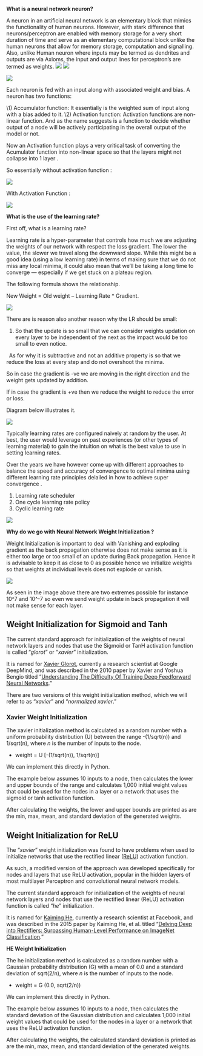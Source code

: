 ﻿**What is a neural network neuron?**

A neuron in an artificial neural network is an elementary block that mimics the functionality of human neurons. However, with stark difference that neurons/perceptron are enabled with memory storage for a very short duration of time and serve as an elementary computational block unlike the human neurons that allow for memory storage, computation and signalling. Also, unlike Human neuron where inputs may be termed as dendrites and outputs are via Axioms, the input and output lines for perceptron’s are termed as weights.
![](https://github.com/DhrubaAdhikary/END-3.0/blob/master/Session1/Resources/Theory/001.png)
![](Session1/Resources\Theory\001.png)


![](https://github.com/DhrubaAdhikary/END-3.0/blob/master/Session1/Resources/Theory/002.png)


Each neuron is fed with an input along with associated weight and bias. A neuron has two functions:

\1) Accumulator function: It essentially is the weighted sum of input along with a bias added to it.
\2) Activation function: Activation functions are non-linear function. And as the name suggests is a function to decide whether output of a node will be actively participating in the overall output of the model or not. 


Now an Activation function plays a very critical task of converting the Acumulator function into non-linear space so that the layers might not collapse into 1 layer .

So essentially without activation function : 

![](https://github.com/DhrubaAdhikary/END-3.0/blob/master/Session1/Resources/Theory/003.png)

With Activation Function : 

![](https://github.com/DhrubaAdhikary/END-3.0/blob/master/Session1/Resources/Theory/004.png)


**What is the use of the learning rate?**

First off, what is a learning rate?

Learning rate is a hyper-parameter that controls how much we are adjusting the weights of our network with respect the loss gradient. The lower the value, the slower we travel along the downward slope. While this might be a good idea (using a low learning rate) in terms of making sure that we do not miss any local minima, it could also mean that we’ll be taking a long time to converge — especially if we get stuck on a plateau region.

The following formula shows the relationship.

New Weight = Old weight – Learning Rate \* Gradient.

![](https://github.com/DhrubaAdhikary/END-3.0/blob/master/Session1/Resources/Theory/005.png)



There are is reason also another reason why the LR should be small:

1. So that the update is so small that we can consider weights updation on every layer to be independent of the next as the impact would be too small to even notice.

` `As for why it is subtractive and not an additive property is so that we reduce the loss at every step and do not overshoot the minima. 

So in case the gradient is -ve we are moving in the right direction and the weight gets updated by addition. 

If in case the gradient is +ve then we reduce the weight to reduce the error or loss. 

Diagram below illustrates it. 

![](https://github.com/DhrubaAdhikary/END-3.0/blob/master/Session1/Resources/Theory/0005.png) 

Typically learning rates are configured naively at random by the user. At best, the user would leverage on past experiences (or other types of learning material) to gain the intuition on what is the best value to use in setting learning rates.


Over the years we have however come up with different approaches to balance the speed and accuracy of convergence to optimal minima using different learning rate principles delailed in how to achieve super convergence . 

1. Learning rate scheduler 
1. One cycle learning rate policy 
1. Cyclic learning rate 

![](https://github.com/DhrubaAdhikary/END-3.0/blob/master/Session1/Resources/Theory/006.png)

**Why do we go with Neural Network Weight Initialization ?**

Weight Initialization is important to deal with Vanishing and exploding gradient as the back propagation otherwise does not make sense as it is either too large or too small of an update during Back propagation. Hence it is advisable to keep it as close to 0 as possible hence we initialize weights so that weights at individual levels does not explode or vanish.

![](https://github.com/DhrubaAdhikary/END-3.0/blob/master/Session1/Resources/Theory/007.png)

As seen in the image above there are two extremes possible for instance 10^7 and 10^-7 so even we send weight update in back propagation it will not make sense for each layer.

## Weight Initialization for Sigmoid and Tanh
The current standard approach for initialization of the weights of neural network layers and nodes that use the Sigmoid or TanH activation function is called “*glorot*” or “*xavier*” initialization.

It is named for [Xavier Glorot](https://www.linkedin.com/in/xglorot/), currently a research scientist at Google DeepMind, and was described in the 2010 paper by Xavier and Yoshua Bengio titled “[Understanding The Difficulty Of Training Deep Feedforward Neural Networks](http://proceedings.mlr.press/v9/glorot10a.html).”

There are two versions of this weight initialization method, which we will refer to as “*xavier*” and “*normalized xavier*.”

### Xavier Weight Initialization
The xavier initialization method is calculated as a random number with a uniform probability distribution (U) between the range -(1/sqrt(n)) and 1/sqrt(n), where *n* is the number of inputs to the node.

- weight = U [-(1/sqrt(n)), 1/sqrt(n)]

We can implement this directly in Python.

The example below assumes 10 inputs to a node, then calculates the lower and upper bounds of the range and calculates 1,000 initial weight values that could be used for the nodes in a layer or a network that uses the sigmoid or tanh activation function.

After calculating the weights, the lower and upper bounds are printed as are the min, max, mean, and standard deviation of the generated weights.
## **Weight Initialization for ReLU**
The “*xavier*” weight initialization was found to have problems when used to initialize networks that use the rectified linear ([ReLU](https://machinelearningmastery.com/rectified-linear-activation-function-for-deep-learning-neural-networks/)) activation function.

As such, a modified version of the approach was developed specifically for nodes and layers that use ReLU activation, popular in the hidden layers of most multilayer Perceptron and convolutional neural network models.

The current standard approach for initialization of the weights of neural network layers and nodes that use the rectified linear (ReLU) activation function is called “*he*” initialization.

It is named for [Kaiming He](https://www.linkedin.com/in/kaiming-he-90664838/), currently a research scientist at Facebook, and was described in the 2015 paper by Kaiming He, et al. titled “[Delving Deep into Rectifiers: Surpassing Human-Level Performance on ImageNet Classification](https://arxiv.org/abs/1502.01852).”

**HE Weight Initialization** 

The he initialization method is calculated as a random number with a Gaussian probability distribution (G) with a mean of 0.0 and a standard deviation of sqrt(2/n), where *n* is the number of inputs to the node.

- weight = G (0.0, sqrt(2/n))

We can implement this directly in Python.

The example below assumes 10 inputs to a node, then calculates the standard deviation of the Gaussian distribution and calculates 1,000 initial weight values that could be used for the nodes in a layer or a network that uses the ReLU activation function.

After calculating the weights, the calculated standard deviation is printed as are the min, max, mean, and standard deviation of the generated weights.














































